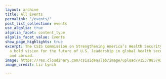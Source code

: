 ```yaml
---
layout: archive
title: All Events
permalink: "/events/"
post_list_collection: events
use_algolia: true
algolia_facet: content_type
algolia_facet_value: Events
show_page_highlights: true
excerpt: The CSIS Commission on Strengthening America’s Health Security aims to chart
  a bold vision for the future of U.S. leadership in global health security, at home
  and abroad.
image: https://res.cloudinary.com/csisideaslab/image/upload/v1537985742/health-commission/Events-Header.jpg
image_credit: Liz Lynch

---
```

